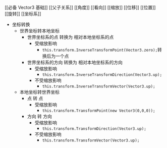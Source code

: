 [[必备 Vector3 基础]]
[[父子关系]]
[[角度]]
[[看向]]
[[缩放]]
[[位移]]
[[位置]]
[[旋转]]
[[坐标系]]
- 坐标转换
	- 世界坐标转本地坐标
		- 世界坐标系的点 转换为 相对本地坐标系的点
			- 受缩放影响
				- `this.transform.InverseTransformPoint(Vector3.zero);`转换后为一个点
		- 世界坐标系的方向 转换为 相对本地坐标系的方向
			- 受缩放影响
				- `this.transform.InverseTransformDirection(Vector3.up);`
			- 不受缩放影响
				- `this.transform.InverseTransformVector(Vector3.up);`
	- 本地坐标转世界坐标
		- 点 转 点
			- 受缩放影响
				- `this.transform.TransformPoint(new Vector3(0,0,0));`
		- 方向 转 方向
			- 受缩放影响
				- `this.transform.TransformDirection(Vector3.up);`
			- 不受缩放影响
				- `this.transform.TransformVector(Vector3.up);`